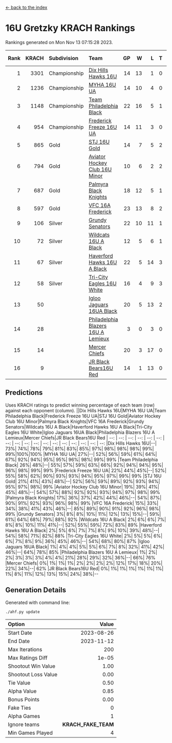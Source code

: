 [<- back to the index](readme.md)
# 16U Gretzky KRACH Rankings
Rankings generated on Mon Nov 13 07:15:28 2023.

Rank|KRACH|Subdivision|Team|GP|W|L|T|OTW|OTL|SoS|Exp Wins|Win Diff
---:|---:|:---|:---|---:|---:|---:|---:|---:|---:|---:|---:|---:
1|3301|Championship|[Dix Hills Hawks 16U](https://gamesheetstats.com/seasons/3659/teams/140688/schedule)|14|13|1|0|1|0|320|13.8|-0.0
2|1236|Championship|[MYHA 16U UA](https://gamesheetstats.com/seasons/3659/teams/140695/schedule)|14|10|4|0|2|1|690|10.8|-0.0
3|1148|Championship|[Team Philadelphia Black](https://gamesheetstats.com/seasons/3659/teams/140698/schedule)|22|16|5|1|1|1|575|17.3|-0.0
4|954|Championship|[Frederick Freeze 16U UA](https://gamesheetstats.com/seasons/3659/teams/140689/schedule)|14|11|3|0|0|0|338|11.9|0.0
5|865|Gold|[STJ 16U Gold](https://gamesheetstats.com/seasons/3659/teams/140697/schedule)|14|7|5|2|1|0|821|8.8|-0.0
6|794|Gold|[Aviator Hockey Club 16U Minor](https://gamesheetstats.com/seasons/3659/teams/140687/schedule)|10|6|2|2|2|1|490|7.9|0.0
7|687|Gold|[Palmyra Black Knights](https://gamesheetstats.com/seasons/3659/teams/140696/schedule)|18|12|5|1|2|0|450|13.4|0.0
8|597|Gold|[VFC 16A Frederick](https://gamesheetstats.com/seasons/3659/teams/140700/schedule)|23|13|8|2|0|2|742|14.8|-0.0
9|106|Silver|[Grundy Senators](https://gamesheetstats.com/seasons/3659/teams/140690/schedule)|22|10|11|1|0|0|374|11.4|0.0
10|72|Silver|[Wildcats 16U A Black](https://gamesheetstats.com/seasons/3659/teams/140725/schedule)|12|5|6|1|0|0|498|6.4|0.0
11|67|Silver|[Haverford Hawks 16U A Black](https://gamesheetstats.com/seasons/3659/teams/140691/schedule)|22|5|14|3|0|1|645|7.4|0.0
12|58|Silver|[Tri-City Eagles 16U White](https://gamesheetstats.com/seasons/3659/teams/140699/schedule)|16|4|9|3|0|1|321|6.4|0.0
13|50||[Igloo Jaguars 16UA Black](https://gamesheetstats.com/seasons/3659/teams/140692/schedule)|20|5|13|2|0|2|753|6.9|0.0
14|28||[Philadelphia Blazers 16U A Lemieux](https://gamesheetstats.com/seasons/3659/teams/140717/schedule)|3|0|3|0|0|0|610|0.9|0.0
15|14||[Mercer Chiefs](https://gamesheetstats.com/seasons/3659/teams/140694/schedule)|20|3|17|0|0|0|959|3.9|0.0
16|9||[JR Black Bears16U Red](https://gamesheetstats.com/seasons/3659/teams/140693/schedule)|14|1|13|0|0|0|284|1.9|0.0

## Predictions
Uses KRACH ratings to predict winning percentage of each team (row) against each opponent (column).
||Dix Hills Hawks 16U|MYHA 16U UA|Team Philadelphia Black|Frederick Freeze 16U UA|STJ 16U Gold|Aviator Hockey Club 16U Minor|Palmyra Black Knights|VFC 16A Frederick|Grundy Senators|Wildcats 16U A Black|Haverford Hawks 16U A Black|Tri-City Eagles 16U White|Igloo Jaguars 16UA Black|Philadelphia Blazers 16U A Lemieux|Mercer Chiefs|JR Black Bears16U Red
| --: | --: | --: | --: | --: | --: | --: | --: | --: | --: | --: | --: | --: | --: | --: | --: | --: 
|Dix Hills Hawks 16U|--| 73%| 74%| 78%| 79%| 81%| 83%| 85%| 97%| 98%| 98%| 98%| 99%| 99%|100%|100%
|MYHA 16U UA| 27%|--| 52%| 56%| 59%| 61%| 64%| 67%| 92%| 94%| 95%| 95%| 96%| 98%| 99%| 99%
|Team Philadelphia Black| 26%| 48%|--| 55%| 57%| 59%| 63%| 66%| 92%| 94%| 94%| 95%| 96%| 98%| 99%| 99%
|Frederick Freeze 16U UA| 22%| 44%| 45%|--| 52%| 55%| 58%| 62%| 90%| 93%| 93%| 94%| 95%| 97%| 99%| 99%
|STJ 16U Gold| 21%| 41%| 43%| 48%|--| 52%| 56%| 59%| 89%| 92%| 93%| 94%| 95%| 97%| 98%| 99%
|Aviator Hockey Club 16U Minor| 19%| 39%| 41%| 45%| 48%|--| 54%| 57%| 88%| 92%| 92%| 93%| 94%| 97%| 98%| 99%
|Palmyra Black Knights| 17%| 36%| 37%| 42%| 44%| 46%|--| 54%| 87%| 90%| 91%| 92%| 93%| 96%| 98%| 99%
|VFC 16A Frederick| 15%| 33%| 34%| 38%| 41%| 43%| 46%|--| 85%| 89%| 90%| 91%| 92%| 96%| 98%| 99%
|Grundy Senators|  3%|  8%|  8%| 10%| 11%| 12%| 13%| 15%|--| 59%| 61%| 64%| 68%| 79%| 88%| 92%
|Wildcats 16U A Black|  2%|  6%|  6%|  7%|  8%|  8%| 10%| 11%| 41%|--| 52%| 55%| 59%| 72%| 83%| 89%
|Haverford Hawks 16U A Black|  2%|  5%|  6%|  7%|  7%|  8%|  9%| 10%| 39%| 48%|--| 54%| 58%| 71%| 82%| 88%
|Tri-City Eagles 16U White|  2%|  5%|  5%|  6%|  6%|  7%|  8%|  9%| 36%| 45%| 46%|--| 54%| 68%| 80%| 87%
|Igloo Jaguars 16UA Black|  1%|  4%|  4%|  5%|  5%|  6%|  7%|  8%| 32%| 41%| 42%| 46%|--| 64%| 78%| 85%
|Philadelphia Blazers 16U A Lemieux|  1%|  2%|  2%|  3%|  3%|  3%|  4%|  4%| 21%| 28%| 29%| 32%| 36%|--| 66%| 76%
|Mercer Chiefs|  0%|  1%|  1%|  1%|  2%|  2%|  2%|  2%| 12%| 17%| 18%| 20%| 22%| 34%|--| 62%
|JR Black Bears16U Red|  0%|  1%|  1%|  1%|  1%|  1%|  1%|  1%|  8%| 11%| 12%| 13%| 15%| 24%| 38%|--

## Generation Details

Generated with command line:
```
./ahf.py update
```

| Option | Value |
| :----- | ----: |
| Start Date | 2023-08-26 |
| End Date | 2023-11-12 |
| Max Iterations | 200 |
| Max Ratings Diff | 1e-05 |
| Shootout Win Value | 1.00 |
| Shootout Loss Value | 0.00 |
| Tie Value | 0.50 |
| Alpha Value | 0.85 |
| Bonus Points | 0.00 |
| Fake Ties | 0 |
| Alpha Games | 1 |
| Ignore teams | __KRACH_FAKE_TEAM__ |
| Min Games Played | 4 |

